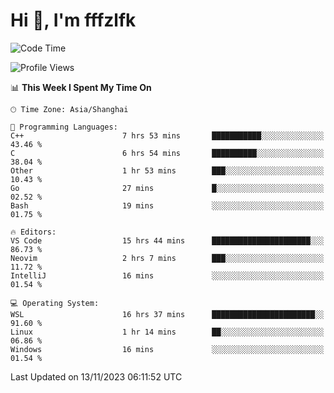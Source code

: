 # Hi 👋, I'm fffzlfk

<!--START_SECTION:waka-->
![Code Time](http://img.shields.io/badge/Code%20Time-565%20hrs%2025%20mins-blue)

![Profile Views](http://img.shields.io/badge/Profile%20Views-0-blue)

📊 **This Week I Spent My Time On** 

```text
🕑︎ Time Zone: Asia/Shanghai

💬 Programming Languages: 
C++                      7 hrs 53 mins       ███████████░░░░░░░░░░░░░░   43.46 % 
C                        6 hrs 54 mins       ██████████░░░░░░░░░░░░░░░   38.04 % 
Other                    1 hr 53 mins        ███░░░░░░░░░░░░░░░░░░░░░░   10.43 % 
Go                       27 mins             █░░░░░░░░░░░░░░░░░░░░░░░░   02.52 % 
Bash                     19 mins             ░░░░░░░░░░░░░░░░░░░░░░░░░   01.75 % 

🔥 Editors: 
VS Code                  15 hrs 44 mins      ██████████████████████░░░   86.73 % 
Neovim                   2 hrs 7 mins        ███░░░░░░░░░░░░░░░░░░░░░░   11.72 % 
IntelliJ                 16 mins             ░░░░░░░░░░░░░░░░░░░░░░░░░   01.54 % 

💻 Operating System: 
WSL                      16 hrs 37 mins      ███████████████████████░░   91.60 % 
Linux                    1 hr 14 mins        ██░░░░░░░░░░░░░░░░░░░░░░░   06.86 % 
Windows                  16 mins             ░░░░░░░░░░░░░░░░░░░░░░░░░   01.54 % 
```


 Last Updated on 13/11/2023 06:11:52 UTC
<!--END_SECTION:waka-->
